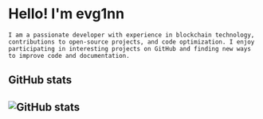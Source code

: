 # **Hello! I'm evg1nn** 

`I am a passionate developer with experience in blockchain technology, contributions to open-source projects, and code optimization. I enjoy participating in interesting projects on GitHub and finding new ways to improve code and documentation.`
## GitHub stats
## ![GitHub stats](https://github-readme-stats.vercel.app/api?username=evg1nn-eth&show_icons=true&theme=shades-of-purple)
